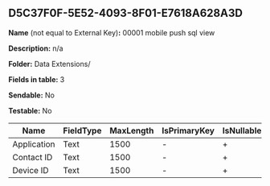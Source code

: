 ## D5C37F0F-5E52-4093-8F01-E7618A628A3D

**Name** (not equal to External Key)**:** 00001 mobile push sql view

**Description:** n/a

**Folder:** Data Extensions/

**Fields in table:** 3

**Sendable:** No

**Testable:** No

| Name | FieldType | MaxLength | IsPrimaryKey | IsNullable | DefaultValue |
| --- | --- | --- | --- | --- | --- |
| Application | Text | 1500 | - | + |  |
| Contact ID | Text | 1500 | - | + |  |
| Device ID | Text | 1500 | - | + |  |
